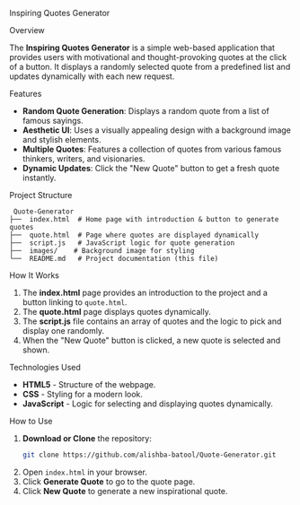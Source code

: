 Inspiring Quotes Generator

Overview
 
The **Inspiring Quotes Generator** is a simple web-based application that provides users with motivational and thought-provoking quotes at the click of a button. It displays a randomly selected quote from a predefined list and updates dynamically with each new request.

 Features
 
-  **Random Quote Generation**: Displays a random quote from a list of famous sayings.
-  **Aesthetic UI**: Uses a visually appealing design with a background image and stylish elements.
-  **Multiple Quotes**: Features a collection of quotes from various famous thinkers, writers, and visionaries.
-  **Dynamic Updates**: Click the "New Quote" button to get a fresh quote instantly.

 Project Structure
```
 Quote-Generator
├──  index.html  # Home page with introduction & button to generate quotes
├──  quote.html  # Page where quotes are displayed dynamically
├──  script.js   # JavaScript logic for quote generation
├──  images/    # Background image for styling
└──  README.md   # Project documentation (this file)
```

 How It Works
 
1. The **index.html** page provides an introduction to the project and a button linking to `quote.html`.
2. The **quote.html** page displays quotes dynamically.
3. The **script.js** file contains an array of quotes and the logic to pick and display one randomly.
4. When the "New Quote" button is clicked, a new quote is selected and shown.

 Technologies Used
 
- **HTML5** - Structure of the webpage.
- **CSS** - Styling for a modern look.
- **JavaScript** - Logic for selecting and displaying quotes dynamically.


 How to Use
 
1. **Download or Clone** the repository:
   ```bash
   git clone https://github.com/alishba-batool/Quote-Generator.git
   ```
2. Open `index.html` in your browser.
3. Click **Generate Quote** to go to the quote page.
4. Click **New Quote** to generate a new inspirational quote.
